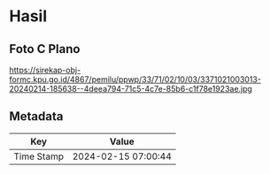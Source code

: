 # Hasil

## Foto C Plano

https://sirekap-obj-formc.kpu.go.id/4867/pemilu/ppwp/33/71/02/10/03/3371021003013-20240214-185638--4deea794-71c5-4c7e-85b6-c1f78e1923ae.jpg


## Metadata

| Key        | Value               |
| ---------- | ------------------- |
| Time Stamp | 2024-02-15 07:00:44 |



